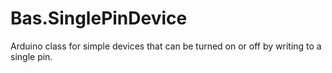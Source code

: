 # Bas.SinglePinDevice
Arduino class for simple devices that can be turned on or off by writing to a single pin.
